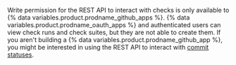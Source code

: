 Write permission for the REST API to interact with checks is only available to {% data variables.product.prodname_github_apps %}. {% data variables.product.prodname_oauth_apps %} and authenticated users can view check runs and check suites, but they are not able to create them. If you aren't building a {% data variables.product.prodname_github_app %}, you might be interested in using the REST API to interact with [commit statuses](/rest/commits#commit-statuses).

